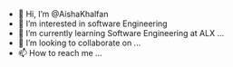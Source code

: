 - 👋 Hi, I’m @AishaKhalfan
- 👀 I’m interested in software Engineering
- 🌱 I’m currently learning Software Engineering at ALX ...
- 💞️ I’m looking to collaborate on ...
- 📫 How to reach me ...

<!---
AishaKhalfan/AishaKhalfan is a ✨ special ✨ repository because its `README.md` (this file) appears on your GitHub profile.
You can click the Preview link to take a look at your changes.
--->
